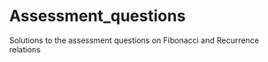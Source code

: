 # Assessment_questions
Solutions to the assessment questions on Fibonacci and Recurrence relations 
